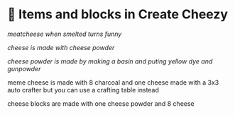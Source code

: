 # 🧀 Items and blocks in Create Cheezy

*meatcheese when smelted turns funny*

*cheese is made with cheese powder*

*cheese powder is made by making a basin and puting yellow dye and gunpowder*

meme cheese is made with 8 charcoal and one cheese made with a 3x3 auto crafter but you can use a crafting table instead

cheese blocks are made with one cheese powder and 8 cheese
